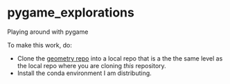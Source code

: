 # pygame_explorations
Playing around with pygame

To make this work, do:

* Clone the [geometry repo](https://github.com/ldacosta/geometry2D) into a local repo that is a the the same level as the local repo where you are cloning _this_ repository.
* Install the conda environment I am distributing.
